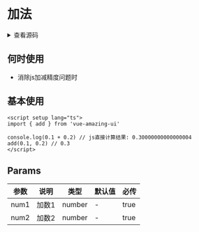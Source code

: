 # 加法

<details>
<summary>查看源码</summary>

```ts
function add (num1: number, num2: number): number {
  const num1DeciStr = String(num1).split('.')[1]
  const num2DeciStr = String(num2).split('.')[1]
  let maxLen = Math.max(num1DeciStr?.length || 0, num2DeciStr?.length || 0) // 两数中最长的小数位长度
  let num1Str = num1.toFixed(maxLen) // 补零，返回字符串
  let num2Str = num2.toFixed(maxLen)
  const result = +(num1Str.replace('.', '')) + +(num2Str.replace('.', '')) // 转换为整数相加
  return result / Math.pow(10, maxLen)
}
```

</details>

## 何时使用

- 消除js加减精度问题时

## 基本使用

```vue
<script setup lang="ts">
import { add } from 'vue-amazing-ui'

console.log(0.1 + 0.2) // js直接计算结果: 0.30000000000000004
add(0.1, 0.2) // 0.3
</script>
```

## Params

参数 | 说明 | 类型 | 默认值 | 必传
-- | -- | -- | -- | --
num1 | 加数1 | number | - | true
num2 | 加数2 | number | - | true
